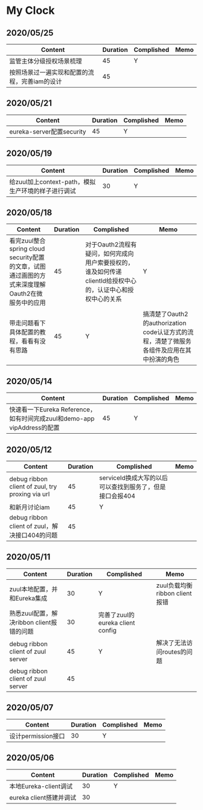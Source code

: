 # My Clock

## 2020/05/25

Content | Duration | Complished | Memo
-- | -- | -- | --
监管主体分级授权场景梳理 | 45 | Y |
按照场景过一遍实现和配置的流程，完善iam的设计 | 45 |

## 2020/05/21

Content | Duration | Complished | Memo
-- | -- | -- | --
eureka-server配置security | 45 | Y

## 2020/05/19

Content | Duration | Complished | Memo
-- | -- | -- | --
给zuul加上context-path，模拟生产环境的样子进行调试 | 30 | Y

## 2020/05/18

Content | Duration | Complished | Memo
-- | -- | -- | --
看完zuul整合spring cloud security配置的文章，试图通过画图的方式来深度理解Oauth2在微服务中的应用 | 45 | 对于Oauth2流程有疑问，如何完成向用户索要授权的，谁及如何传递clientId给授权中心的，认证中心和授权中心的关系 | Y 
带走问题看下具体配置的教程，看看有没有思路 | 45 | Y |搞清楚了Oauth2的authorization code认证方式的流程，清楚了微服务各组件及应用在其中扮演的角色

## 2020/05/14

Content | Duration | Complished | Memo
-- | -- | -- | --
快速看一下Eureka Reference，如有时间完成zuul和demo-app vipAddress的配置 | 45 | Y |

## 2020/05/12

Content | Duration | Complished | Memo
-- | -- | -- | --
debug ribbon client of zuul, try proxing via url | 45 | serviceId换成大写的以后可以查找到服务了，但是接口会报404
和新月讨论iam | 45 | Y |
debug ribbon client of zuul，解决接口404的问题 | 45 |

## 2020/05/11

Content | Duration | Complished | Memo
-- | -- | -- | --
zuul本地配置，并和Eureka集成 | 30 | Y | zuul负载均衡ribbon client报错
熟悉zuul配置，解决ribbon client报错的问题 | 30 | 完善了zuul的eureka client config
debug ribbon client of zuul server | 45 | Y | 解决了无法访问routes的问题
debug ribbon client of zuul server | 45 |

## 2020/05/07

Content | Duration | Complished | Memo
-- | -- | -- | --
设计permission接口 | 30 | Y | 

## 2020/05/06

Content | Duration | Complished | Memo
-- | -- | -- | --
本地Eureka-client调试 | 30 | Y
eureka client搭建并调试 | 30 | 


